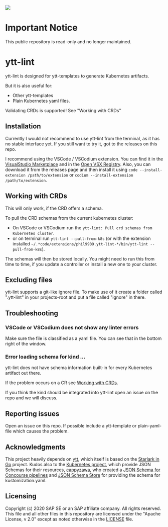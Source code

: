 ![](https://img.shields.io/badge/STATUS-NOT%20CURRENTLY%20MAINTAINED-red.svg?longCache=true&style=flat)

# Important Notice
This public repository is read-only and no longer maintained.

# ytt-lint

ytt-lint is designed for ytt-templates to generate Kubernetes artifacts.

But it is also useful for:

* Other ytt-templates
* Plain Kubernetes yaml files.

Validating CRDs is supported! See "Working with CRDs"

## Installation

Currently I would not recommend to use ytt-lint from the terminal, as it has no stable interface yet.
If you still want to try it, got to the releases on this repo.

I recommend using the VSCode / VSCodium extension.
You can find it in the [VisualStudio Marketplace](https://marketplace.visualstudio.com/items?itemName=phil9909.ytt-lint) and in the [Open VSX Registry](https://open-vsx.org/extension/phil9909/ytt-lint).
Also, you can download it from the releases page and then install it using `code --install-extension /path/to/extension` or `codium --install-extension /path/to/extension`.


## Working with CRDs

This will only work, if the CRD offers a schema.

To pull the CRD schemas from the current kubernetes cluster:

* On VSCode or VSCodium run the `ytt-lint: Pull crd schemas from Kubernetes cluster`.
* or on terminal run `ytt-lint --pull-from-k8s` (or with the extension installed `~/.*code/extensions/phil9909.ytt-lint-*/bin/ytt-lint --pull-from-k8s`).

The schemas will then be stored locally. You might need to run this from time to time, if you update a controller or install a new one to your cluster.

## Excluding files

ytt-lint supports a git-like ignore file. To make use of it create a folder called ".ytt-lint" in your projects-root and put a file called "ignore" in there.

## Troubleshooting

### VSCode or VSCodium does not show any linter errors

Make sure the file is classified as a yaml file.
You can see that in the bottom right of the window.

### Error loading schema for kind ...

ytt-lint does not have schema information built-in for every Kubernetes artifact out there.

If the problem occurs on a CR see [Working with CRDs](#working-with-crds).

If you think the kind should be integrated into ytt-lint open an issue on the repo and we will discuss.

## Reporting issues

Open an issue on this repo. If possible include a ytt-template or plain-yaml-file which causes the problem.

## Acknowledgments

This project heavily depends on [ytt](https://github.com/k14s/ytt), which itself is based on the [Starlark in Go](https://github.com/google/starlark-go) project.
Kudos also to the [Kubernetes project](https://kubernetes.io/), which provide JSON Schemas for their resources, [cappyzawa](https://github.com/cappyzawa), who created a [JSON Schema for Concourse pipelines](https://github.com/cappyzawa/concourse-pipeline-jsonschema) and [JSON Schema Store](https://www.schemastore.org/) for providing the schema for kustomization.yaml.

## Licensing

Copyright (c) 2020 SAP SE or an SAP affiliate company. All rights reserved. This file and all other files in this repository are licensed under the "Apache License, v 2.0" except as noted otherwise in the [LICENSE](/LICENSE) file.
